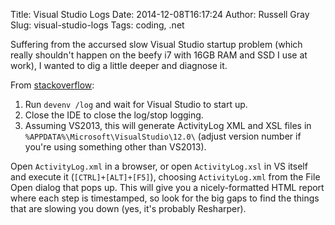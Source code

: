 Title: Visual Studio Logs
Date: 2014-12-08T16:17:24
Author: Russell Gray
Slug: visual-studio-logs
Tags: coding, .net

Suffering from the accursed slow Visual Studio startup problem (which really shouldn't happen on the beefy i7 with 16GB RAM and SSD I use at work), I wanted to dig a little deeper and diagnose it.

From [stackoverflow][1]:

1. Run `devenv /log` and wait for Visual Studio to start up.
2. Close the IDE to close the log/stop logging.
3. Assuming VS2013, this will generate ActivityLog XML and XSL files in `%APPDATA%\Microsoft\VisualStudio\12.0\` (adjust version number if you're using something other than VS2013).

Open `ActivityLog.xml` in a browser, or open `ActivityLog.xsl` in VS itself and execute it (`[CTRL]+[ALT]+[F5]`), choosing `ActivityLog.xml` from the File Open dialog that pops up. This will give you a nicely-formatted HTML report where each step is timestamped, so look for the big gaps to find the things that are slowing you down (yes, it's probably Resharper).

[1]: http://stackoverflow.com/a/3995566